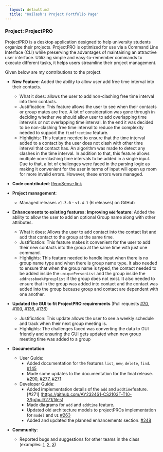 ```yaml
---
  layout: default.md
  title: "Kailash's Project Portfolio Page"
---
```


### Project: ProjectPRO

ProjectPRO is a desktop application designed to help university students organize their projects. ProjectPRO is optimized for use via a Command Line Interface (CLI) while preserving the advantages of maintaining an attractive user interface. Utilizing simple and easy-to-remember commands to execute different tasks, it helps users streamline their project management.


Given below are my contributions to the project.

* **New Feature**: Added the ability to allow user add free time interval into their contacts.
  * What it does: allows the user to add non-clashing free time interval into their contacts.
  * Justification: This feature allows the user to see when their contacts or group mates are free. A lot of consideration was gone through in deciding whether we should allow user to add overlapping time intervals or not overlapping time interval. In the end it was decided to be non-clashing free time interval to reduce the complexity needed to support the `findfreetime` feature.
  * Highlights: This feature needed to ensure that the time interval added to a contact by the user does not clash with other time interval that contact has. An algorithm was made to detect any clashes in the time interval. In addition to that, this feature allows multiple non-clashing time intervals to be added in a single input. Due to that, a lot of challenges were faced in the parsing logic as making it convenient for the user in terms of input will open up room for more invalid errors. However, these errors were managed.

* **Code contributed**: [RepoSense link](https://nus-cs2103-ay2324s1.github.io/tp-dashboard/?search=&sort=groupTitle&sortWithin=title&timeframe=commit&mergegroup=&groupSelect=groupByRepos&breakdown=true&checkedFileTypes=docs~functional-code~test-code&since=2023-09-22&chartGroupIndex=36&chartIndex=2%23%2F%23%2F)

* **Project management**:
  * Managed releases `v1.3.0` - `v1.4.1` (6 releases) on GitHub

* **Enhancements to existing features**:
  **Improving `Add` feature**: Added the ability to allow the user to add an optional Group name along with other attributes.
  * What it does: Allows the user to add contact into the contact list and add that contact to the group at the same time.
  * Justification: This feature makes it convenient for the user to add their new contacts into the group at the same time with just one command.
  * Highlights: This feature needed to handle input when there is no group name type and when there is group name type. It also needed to ensure that when the group name is typed, the contact needed to be added inside the `uniquePersonList` and the group inside the `addressbook#grouplist` if the group does not exist. It also needed to ensure that in the group was added into contact and the contact was added into the group because group and contact are dependent with one another.
*  **Updated the GUI to fit ProjectPRO requirements** (Pull requests [\#70](https://github.com/AY2324S1-CS2103T-T10-3/tp/pull/70), [\#100](https://github.com/AY2324S1-CS2103T-T10-3/tp/pull/100), [\#136](https://github.com/AY2324S1-CS2103T-T10-3/tp/pull/136), [\#136](https://github.com/AY2324S1-CS2103T-T10-3/tp/pull/137))
   * Justification: This update allows the user to see a weekly schedule and track when their next group meeting is.
   * Highlights: The challenges faced was converting the data to GUI friendly and ensuring the GUI gets updated when new group meeting time was added to a group


* **Documentation**:
  * User Guide:
    * Added documentation for the features `list`, `new`, `delete`, `find`. [\#145](https://github.com/AY2324S1-CS2103T-T10-3/tp/pull/146)
    * Made some updates to the documentation for the final release. [\#290](https://github.com/AY2324S1-CS2103T-T10-3/tp/pull/290), [\#277](https://github.com/AY2324S1-CS2103T-T10-3/tp/pull/277), [\#271](https://github.com/AY2324S1-CS2103T-T10-3/tp/pull/271)
  * Developer Guide:
    * Added implementation details of the `add` and `addtime`feature. [\#271] (https://github.com/AY2324S1-CS2103T-T10-3/tp/pull/271/files)
    * Made diagrams for `add` and `addtime` feature.
    * Updated old architecture models to projectPROs implementation for `model` and `UI` [\#263](https://github.com/AY2324S1-CS2103T-T10-3/tp/pull/263/files)
    * Added and updated the planned enhancements section. [\#248](https://github.com/AY2324S1-CS2103T-T10-3/tp/pull/248/files)

* **Community**:
  * Reported bugs and suggestions for other teams in the class (examples: [1](https://github.com/AY2324S1-CS2103T-T10-4/tp/issues/232), [2](https://github.com/AY2324S1-CS2103T-T10-4/tp/issues/231), [3](https://github.com/AY2324S1-CS2103T-T10-4/tp/issues/234))

